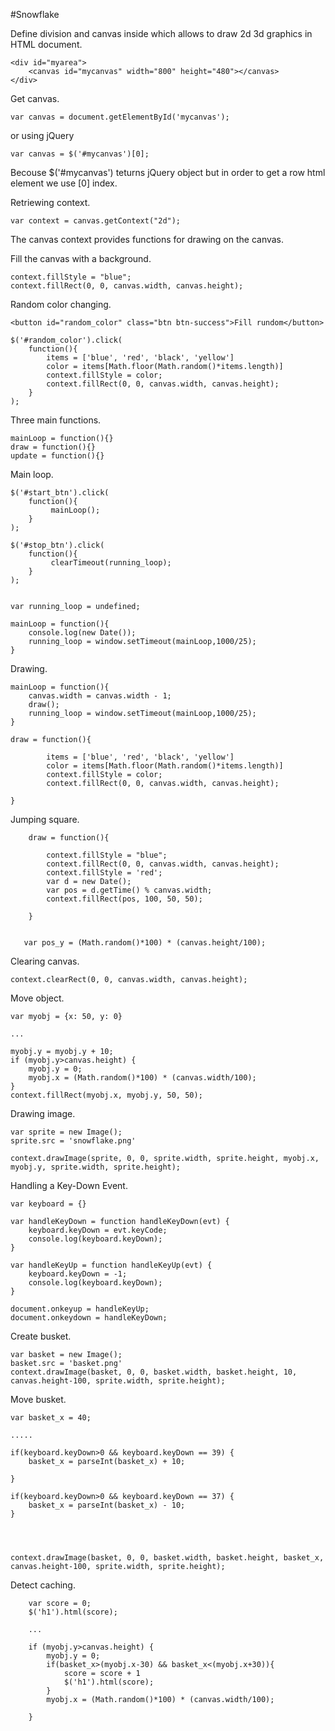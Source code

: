 #Snowflake

Define division and canvas inside which allows to draw 2d 3d graphics in HTML document.
        
    <div id="myarea">
        <canvas id="mycanvas" width="800" height="480"></canvas>
    </div>

Get canvas.

    var canvas = document.getElementById('mycanvas');

or using jQuery

    var canvas = $('#mycanvas')[0];

Becouse $('#mycanvas') teturns jQuery object but in order to get a row html element we use [0] index.

Retriewing context.

    var context = canvas.getContext("2d");

The canvas context provides functions for drawing on the canvas.

Fill the canvas with a background.

    context.fillStyle = "blue";
    context.fillRect(0, 0, canvas.width, canvas.height);


Random color changing.

    <button id="random_color" class="btn btn-success">Fill rundom</button>

    $('#random_color').click(
        function(){
            items = ['blue', 'red', 'black', 'yellow']
            color = items[Math.floor(Math.random()*items.length)]
            context.fillStyle = color;
            context.fillRect(0, 0, canvas.width, canvas.height);       
        }
    );


Three main functions.

    mainLoop = function(){}
    draw = function(){}
    update = function(){}

Main loop.

    $('#start_btn').click(
        function(){
             mainLoop();
        }
    );

    $('#stop_btn').click(
        function(){
             clearTimeout(running_loop);
        }
    );


    var running_loop = undefined;

    mainLoop = function(){
        console.log(new Date());
        running_loop = window.setTimeout(mainLoop,1000/25);
    }


Drawing.

    mainLoop = function(){
        canvas.width = canvas.width - 1;
        draw();
        running_loop = window.setTimeout(mainLoop,1000/25);
    }

    draw = function(){

            items = ['blue', 'red', 'black', 'yellow']
            color = items[Math.floor(Math.random()*items.length)]
            context.fillStyle = color;
            context.fillRect(0, 0, canvas.width, canvas.height);   

    }


Jumping square.

        draw = function(){
 
            context.fillStyle = "blue";
            context.fillRect(0, 0, canvas.width, canvas.height);
            context.fillStyle = 'red'; 
            var d = new Date();
            var pos = d.getTime() % canvas.width;
            context.fillRect(pos, 100, 50, 50); 

        }


       var pos_y = (Math.random()*100) * (canvas.height/100);

Clearing canvas.

    context.clearRect(0, 0, canvas.width, canvas.height);

Move object.

    var myobj = {x: 50, y: 0}

    ...

    myobj.y = myobj.y + 10;
    if (myobj.y>canvas.height) {
        myobj.y = 0;
        myobj.x = (Math.random()*100) * (canvas.width/100);
    }
    context.fillRect(myobj.x, myobj.y, 50, 50); 


Drawing image.


    var sprite = new Image();
    sprite.src = 'snowflake.png'

    context.drawImage(sprite, 0, 0, sprite.width, sprite.height, myobj.x, myobj.y, sprite.width, sprite.height);


Handling a Key-Down Event.


    var keyboard = {}

    var handleKeyDown = function handleKeyDown(evt) {
        keyboard.keyDown = evt.keyCode;
        console.log(keyboard.keyDown);
    }

    var handleKeyUp = function handleKeyUp(evt) {
        keyboard.keyDown = -1;
        console.log(keyboard.keyDown);
    }

    document.onkeyup = handleKeyUp;
    document.onkeydown = handleKeyDown;


Create busket.


    var basket = new Image();
    basket.src = 'basket.png'    
    context.drawImage(basket, 0, 0, basket.width, basket.height, 10, canvas.height-100, sprite.width, sprite.height);


Move busket.


    var basket_x = 40;

    .....

    if(keyboard.keyDown>0 && keyboard.keyDown == 39) {
        basket_x = parseInt(basket_x) + 10;
        
    }

    if(keyboard.keyDown>0 && keyboard.keyDown == 37) {
        basket_x = parseInt(basket_x) - 10;
    }




    context.drawImage(basket, 0, 0, basket.width, basket.height, basket_x, canvas.height-100, sprite.width, sprite.height);


Detect caching.

        var score = 0;
        $('h1').html(score);

        ...

        if (myobj.y>canvas.height) {
            myobj.y = 0;
            if(basket_x>(myobj.x-30) && basket_x<(myobj.x+30)){
                score = score + 1
                $('h1').html(score);
            }
            myobj.x = (Math.random()*100) * (canvas.width/100);
            
        }    




